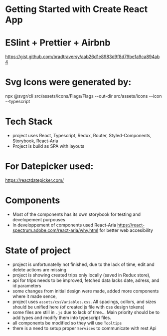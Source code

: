 # Getting Started with Create React App

# ESlint + Prettier + Airbnb
https://gist.github.com/bradtraversy/aab26d1e8983d9f8d79be1a9ca894ab4

# Svg Icons were generated by:
npx @svgr/cli src/assets/icons/Flags/Flags --out-dir src/assets/icons --icon --typescript

# Tech Stack
* project uses React, Typescript, Redux, Router, Styled-Components, Storybook, React-Aria
* Project is build as SPA with layouts 

# For Datepicker used:
https://reactdatepicker.com/

# Components
* Most of the components has its own storybook for testing and developement purpouses
* In developpement of components used React-Aria https://react-spectrum.adobe.com/react-aria/why.html for better web accesibility

# State of project
* project is unfortunatelly not finished, due to the lack of time, edit and delete actions are missing
* project is showing created trips only locally (saved in Redux store), 
* api for trips needs to be improved, fetched data lacks date, adress, and id parameters
* some changes from initial design were made, added more components where it made sence, 
* project uses <code>assets/cssVariables.css</code>. All spacings, collors, and sizes should be unified here (of created js file with css design tokens) 
* some files are still in <code>.js</code> due to lack of time... Main priority should be to add types and modify them into typescript files.
* all components be modified so they will use <code>Tooltips</code>
* there is a need to setup proper <code>Services</code> to communicate with rest Api